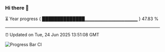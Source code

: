 ### Hi there 👋

⏳ Year progress { ██████████████▁▁▁▁▁▁▁▁▁▁▁▁▁▁▁▁ } 47.83 %

---

⏰ Updated on Tue, 24 Jun 2025 13:51:08 GMT

![Progress Bar CI](https://github.com/IshwaranRudhara/GIT-ACTION/workflows/Progress%20Bar%20CI/badge.svg)
